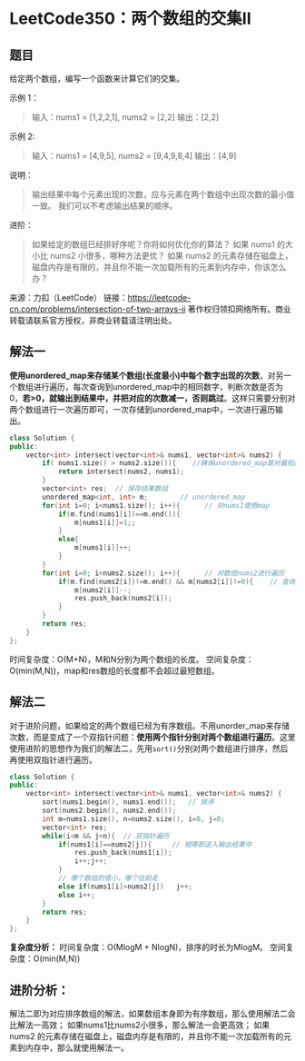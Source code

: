 # LeetCode350：两个数组的交集II

## 题目

给定两个数组，编写一个函数来计算它们的交集。

示例 1：

> 输入：nums1 = [1,2,2,1], nums2 = [2,2]
> 输出：[2,2]

示例 2:

> 输入：nums1 = [4,9,5], nums2 = [9,4,9,8,4]
> 输出：[4,9]

说明：

> 输出结果中每个元素出现的次数，应与元素在两个数组中出现次数的最小值一致。
> 我们可以不考虑输出结果的顺序。

进阶：

> 如果给定的数组已经排好序呢？你将如何优化你的算法？
> 如果 nums1 的大小比 nums2 小很多，哪种方法更优？
> 如果 nums2 的元素存储在磁盘上，磁盘内存是有限的，并且你不能一次加载所有的元素到内存中，你该怎么办？

来源：力扣（LeetCode）
链接：https://leetcode-cn.com/problems/intersection-of-two-arrays-ii
著作权归领扣网络所有。商业转载请联系官方授权，非商业转载请注明出处。

## 解法一
**使用unordered_map来存储某个数组(长度最小)中每个数字出现的次数**，对另一个数组进行遍历，每次查询到unordered_map中的相同数字，判断次数是否为0，**若>0，就输出到结果中，并把对应的次数减一，否则跳过**。这样只需要分别对两个数组进行一次遍历即可，一次存储到unordered_map中，一次进行遍历输出。

```cpp
class Solution {
public:
    vector<int> intersect(vector<int>& nums1, vector<int>& nums2) {
        if( nums1.size() > nums2.size()){	 //确保unordered_map是对最短数组操作
            return intersect(nums2, nums1);
        }
        vector<int> res;  // 保存结果数组
        unordered_map<int, int> m;        // unordered_map
        for(int i=0; i<nums1.size(); i++){		// 对nums1使用map
            if(m.find(nums1[i])==m.end()){
                m[nums1[i]]=1;;
            }
            else{
                m[nums1[i]]++;
            }
        }
        for(int i=0; i<nums2.size(); i++){		// 对数组nums2进行遍历
            if(m.find(nums2[i])!=m.end() && m[nums2[i]]!=0){	// 查询交集情况
                m[nums2[i]]--;
                res.push_back(nums2[i]);
            }
        }
        return res;
    }
};
```
时间复杂度：O(M+N)，M和N分别为两个数组的长度。
空间复杂度：O(min(M,N))，map和res数组的长度都不会超过最短数组。

## 解法二
对于进阶问题，如果给定的两个数组已经为有序数组。不用unorder_map来存储次数，而是变成了一个双指针问题：**使用两个指针分别对两个数组进行遍历**。这里使用进阶的思想作为我们的解法二，先用`sort()`分别对两个数组进行排序，然后再使用双指针进行遍历。

```cpp
class Solution {
public:
    vector<int> intersect(vector<int>& nums1, vector<int>& nums2) {
        sort(nums1.begin(), nums1.end());	// 排序
        sort(nums2.begin(), nums2.end());
        int m=nums1.size(), n=nums2.size(), i=0, j=0;
        vector<int> res;
        while(i<m && j<n){	// 双指针遍历
            if(nums1[i]==nums2[j]){		// 相等即送入输出结果中
                res.push_back(nums1[i]);
                i++;j++;
            }
            // 哪个数组的值小，哪个往前走
            else if(nums1[i]>nums2[j])   j++;
            else i++;
        }
        return res;
    }
};
```
**复杂度分析：**
时间复杂度：O(MlogM + NlogN)，排序的时长为MlogM。
空间复杂度：O(min(M,N))


## 进阶分析：
解法二即为对应排序数组的解法，如果数组本身即为有序数组，那么使用解法二会比解法一高效；
如果nums1比nums2小很多，那么解法一会更高效；
如果 nums2 的元素存储在磁盘上，磁盘内存是有限的，并且你不能一次加载所有的元素到内存中，那么就使用解法一。